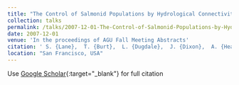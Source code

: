 ```yaml
---
title: "The Control of Salmonid Populations by Hydrological Connectivity: an Analysis at the Local, Reach and Watershed scales"
collection: talks
permalink: /talks/2007-12-01-The-Control-of-Salmonid-Populations-by-Hydrological-Connectivity-an-Analysis-at-the-Local-Reach-and-Watershed-scales
date: 2007-12-01
venue: 'In the proceedings of AGU Fall Meeting Abstracts'
citation: ' S. {Lane},  T. {Burt},  L. {Dugdale},  J. {Dixon},  A. {Heathwaite},  A. {Maltby},  S. {Reaney}, &quot;The Control of Salmonid Populations by Hydrological Connectivity: an Analysis at the Local, Reach and Watershed scales.&quot; In the proceedings of AGU Fall Meeting Abstracts, 2007.'
location: "San Francisco, USA"
---
```

Use [Google Scholar](https://scholar.google.com/scholar?q=The+Control+of+Salmonid+Populations+by+Hydrological+Connectivity:+an+Analysis+at+the+Local,+Reach+and+Watershed+scales){:target="_blank"} for full citation
